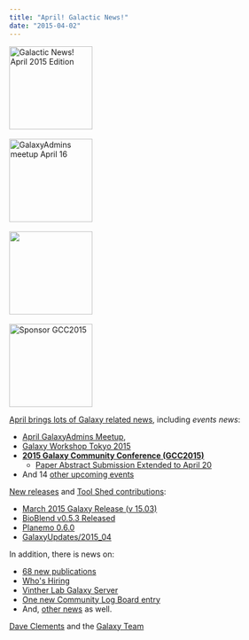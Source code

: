 ```yaml
---
title: "April! Galactic News!"
date: "2015-04-02"
---
```

<div class='right'>
<a href='/src/galaxy-updates/2015-04/index.md'><img src="/src/images/logos/GalaxyUpdate200.png" alt="Galactic News! April 2015 Edition" width=150 /></a><br /><br />
<a href='/src/community/galaxy-admins/meetups/2015-04-16/index.md'><img src="/src/images/logos/GalaxyAdmins.png" alt="GalaxyAdmins meetup April 16" width="150" /></a><br /><br />
<a href='/src/events/tokyo2015/index.md'><img src="/src/events/tokyo2015/WST2015.png" alt="" width="150" /></a><br /><br />
<a href='/src/galaxy-updates/2015-04/index.md#gcc2015-6-8-july-norwich-uk'><img src="/src/images/logos/GCC2015LogoWide600.png" alt="Sponsor GCC2015" width="150" /></a><br />
</div>

[April brings lots of Galaxy related news](/src/galaxy-updates/2015-04/index.md), including *events news*:

* [April GalaxyAdmins Meetup](/src/galaxy-updates/2015-04/index.md#april-galaxyadmins-meetup), 
* [Galaxy Workshop Tokyo 2015](/src/galaxy-updates/2015-04/index.md#galaxy-workshop-tokyo-april-28)
* **[2015 Galaxy Community Conference (GCC2015)](/src/galaxy-updates/2015-04/index.md#gcc2015-6-8-july-norwich-uk)**
  * [Paper Abstract Submission Extended to April 20](/src/galaxy-updates/2015-04/index.md#paper-abstract-submission-extended-to-april-20)
* And 14 [other upcoming events](/src/galaxy-updates/2015-04/index.md#other-events)

[New releases](/src/galaxy-updates/2015-04/index.md#releases) and [Tool Shed contributions](/src/galaxy-updates/2015-04/index.md#toolshed-contributions):

* [March 2015 Galaxy Release (v 15.03)](/src/galaxy-updates/2015-04/index.md#march-2015-galaxy-release-v-1503)
* [BioBlend v0.5.3 Released](/src/galaxy-updates/2015-04/index.md#bioblend-v053-released)
* [Planemo 0.6.0](/src/galaxy-updates/2015-04/index.md#planemo-060)
* [GalaxyUpdates/2015_04](/src/galaxy-updates/2015-04/index.md#over-70-new-toolshed-repositories-from-19-contributors)

In addition, there is news on:
* [68 new publications](/src/galaxy-updates/2015-04/index.md#new-papers)
* [Who's Hiring](/src/galaxy-updates/2015-04/index.md#whos-hiring)
* [Vinther Lab Galaxy Server](/src/galaxy-updates/2015-04/index.md#whale-shark)
* [One new Community Log Board entry](/src/galaxy-updates/2015-04/index.md#galaxy-community-hubs)
* And, [other news](/src/galaxy-updates/2015-04/index.md#other-news) as well.

[Dave Clements](/people/dave-clements/) and the [Galaxy Team](/src/galaxy-team/)
